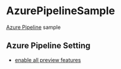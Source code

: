 # AzurePipelineSample
[Azure Pipeline](https://github.com/marketplace/azure-pipelines) sample

## Azure Pipeline Setting
- [enable all preview features](https://docs.microsoft.com/ja-jp/azure/devops/project/navigation/preview-features?view=azure-devops)